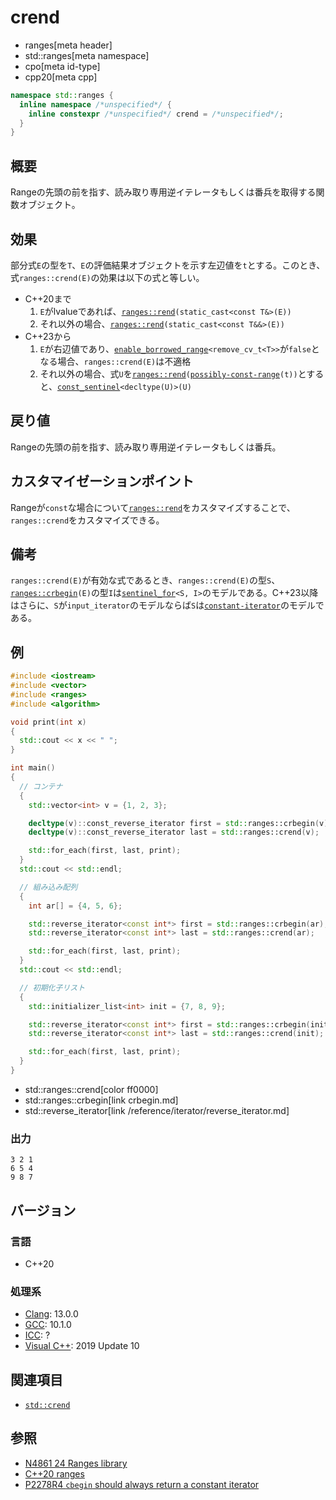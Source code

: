 # crend
* ranges[meta header]
* std::ranges[meta namespace]
* cpo[meta id-type]
* cpp20[meta cpp]

```cpp
namespace std::ranges {
  inline namespace /*unspecified*/ {
    inline constexpr /*unspecified*/ crend = /*unspecified*/;
  }
}
```

## 概要
Rangeの先頭の前を指す、読み取り専用逆イテレータもしくは番兵を取得する関数オブジェクト。

## 効果
部分式`E`の型を`T`、`E`の評価結果オブジェクトを示す左辺値を`t`とする。このとき、式`ranges::crend(E)`の効果は以下の式と等しい。

- C++20まで
    1. `E`がlvalueであれば、[`ranges::rend`](rend.md)`(static_cast<const T&>(E))`
    2. それ以外の場合、[`ranges::rend`](rend.md)`(static_cast<const T&&>(E))`
- C++23から
    1. `E`が右辺値であり、[`enable_borrowed_range`](./enable_borrowed_range.md)`<remove_cv_t<T>>`が`false`となる場合、`ranges::crend(E)`は不適格
    2. それ以外の場合、式`U`を[`ranges::rend`](rend.md)`(`[`possibly-const-range`](./possibly-const-range.md)`(t))`とすると、[`const_sentinel`](/reference/iterator/const_sentinel.md)`<decltype(U)>(U)`

## 戻り値
Rangeの先頭の前を指す、読み取り専用逆イテレータもしくは番兵。

## カスタマイゼーションポイント
Rangeが`const`な場合について[`ranges::rend`](rend.md)をカスタマイズすることで、`ranges::crend`をカスタマイズできる。

## 備考
`ranges::crend(E)`が有効な式であるとき、`ranges::crend(E)`の型`S`、[`ranges::crbegin`](crbegin.md)`(E)`の型`I`は[`sentinel_for`](/reference/iterator/sentinel_for.md)`<S, I>`のモデルである。C++23以降はさらに、`S`が`input_iterator`のモデルならば`S`は[`constant-iterator`](/reference/iterator/constant-iterator.md)のモデルである。

## 例
```cpp example
#include <iostream>
#include <vector>
#include <ranges>
#include <algorithm>

void print(int x)
{
  std::cout << x << " ";
}

int main()
{
  // コンテナ
  {
    std::vector<int> v = {1, 2, 3};

    decltype(v)::const_reverse_iterator first = std::ranges::crbegin(v);
    decltype(v)::const_reverse_iterator last = std::ranges::crend(v);

    std::for_each(first, last, print);
  }
  std::cout << std::endl;

  // 組み込み配列
  {
    int ar[] = {4, 5, 6};

    std::reverse_iterator<const int*> first = std::ranges::crbegin(ar);
    std::reverse_iterator<const int*> last = std::ranges::crend(ar);

    std::for_each(first, last, print);
  }
  std::cout << std::endl;

  // 初期化子リスト
  {
    std::initializer_list<int> init = {7, 8, 9};

    std::reverse_iterator<const int*> first = std::ranges::crbegin(init);
    std::reverse_iterator<const int*> last = std::ranges::crend(init);

    std::for_each(first, last, print);
  }
}
```
* std::ranges::crend[color ff0000]
* std::ranges::crbegin[link crbegin.md]
* std::reverse_iterator[link /reference/iterator/reverse_iterator.md]

### 出力
```
3 2 1 
6 5 4 
9 8 7 
```

## バージョン
### 言語
- C++20

### 処理系
- [Clang](/implementation.md#clang): 13.0.0
- [GCC](/implementation.md#gcc): 10.1.0
- [ICC](/implementation.md#icc): ?
- [Visual C++](/implementation.md#visual_cpp): 2019 Update 10

## 関連項目
- [`std::crend`](/reference/iterator/crend.md)

## 参照
- [N4861 24 Ranges library](https://timsong-cpp.github.io/cppwp/n4861/ranges)
- [C++20 ranges](https://techbookfest.org/product/5134506308665344)
- [P2278R4 `cbegin` should always return a constant iterator](https://www.open-std.org/jtc1/sc22/wg21/docs/papers/2022/p2278r4.html)
